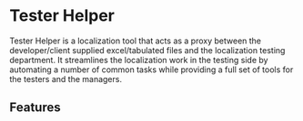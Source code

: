 # Tester Helper

Tester Helper is a localization tool that acts as a proxy between the developer/client supplied excel/tabulated files and the localization testing department.
It streamlines the localization work in the testing side by automating a number of common tasks while providing a full set of tools for the testers and the managers.

## Features



